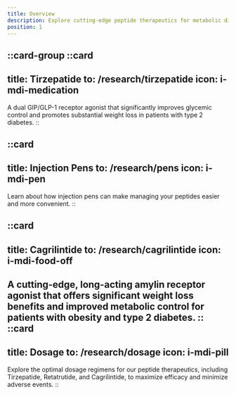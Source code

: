 ```yaml
---
title: Overview
description: Explore cutting-edge peptide therapeutics for metabolic disorders, including GLP-1 agonists, dual and triple receptor agonists, and innovative treatments for obesity and diabetes.
position: 1
---
```


::card-group
  ::card
  ---
  title: Tirzepatide
  to: /research/tirzepatide
  icon: i-mdi-medication
  ---
  A dual GIP/GLP-1 receptor agonist that significantly improves glycemic control and promotes substantial weight loss in patients with type 2 diabetes.
  ::

  ::card
  ---
  title: Injection Pens
  to: /research/pens
  icon: i-mdi-pen
  ---
  Learn about how injection pens can make managing your peptides easier and more convenient.
  ::

  ::card
  ---
  title: Cagrilintide
  to: /research/cagrilintide
  icon: i-mdi-food-off
  ---
  A cutting-edge, long-acting amylin receptor agonist that offers significant weight loss benefits and improved metabolic control for patients with obesity and type 2 diabetes.
  ::
  ::card
  ---
  title: Dosage
  to: /research/dosage
  icon: i-mdi-pill
  ---
  Explore the optimal dosage regimens for our peptide therapeutics, including Tirzepatide, Retatrutide, and Cagrilintide, to maximize efficacy and minimize adverse events.
::
